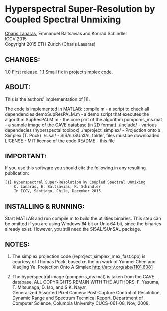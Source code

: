 #  Hyperspectral Super-Resolution by Coupled Spectral Unmixing    #


[Charis Lanaras](charis.lanaras@alumni.ethz.ch), Emmanuel Baltsavias and Konrad Schindler     
ICCV 2015                              
Copyright 2015 ETH Zurich (Charis Lanaras)


## CHANGES:
1.0 First release.
1.1 Small fix in project simplex code.


## ABOUT:
This is the authors' implementation of [1].

The code is implemented in MATLAB:
  compile.m                 - a script to check all dependencies
  demoSupResPALM.m          - a demo script that executes the algorithm
  SupResPALM.m              - the core part of the algorithm
  pompoms_ms.mat            - a sample image of the CAVE database (in 2D format)
  ./include/                - various dependecies (hyperspectal toolbox)
  ./reproject_simplex/      - Projection onto a Simplex (T. Pock)
  ./sisal/                  - SISAL/SUnSAL folder, files must be downloaded
  LICENSE                   - MIT license of the code
  README                    - this file



## IMPORTANT:
If you use this software you should cite the following in any resulting
publication:

    [1] Hyperspectral Super-Resolution by Coupled Spectral Unmixing
        C. Lanaras, E. Baltsavias, K. Schindler
        In ICCV, Santiago, Chile, December 2015



## INSTALLING & RUNNING:
Start MATLAB and run compile.m to build the utilities binaries.
This step can be omitted if you are using Windows 64 bit or Unix 64 bit,
since the binaries already exist.
However, you still need the SISAL/SUnSAL package.
	


## NOTES:
1.  The simplex projection code (reproject_simplex_mex_fast.cpp) is courtesy
    of Thomas Pock, based on the on work of Yunmei Chen and Xiaojing Ye.
    Projection Onto A Simplex
    http://arxiv.org/abs/1101.6081

2.  The hyperspectral image (pompoms_ms.mat) is taken from the CAVE database.
    ALL COPYRIGHTS REMAIN WITH THE AUTHORS:
    F. Yasuma, T. Mitsunaga, D. Iso, and S.K. Nayar,    
    Generalized Assorted Pixel Camera: Post-Capture Control of Resolution, 
    Dynamic Range and Spectrum
    Technical Report, Department of Computer Science,
    Columbia University CUCS-061-08, Nov, 2008.

